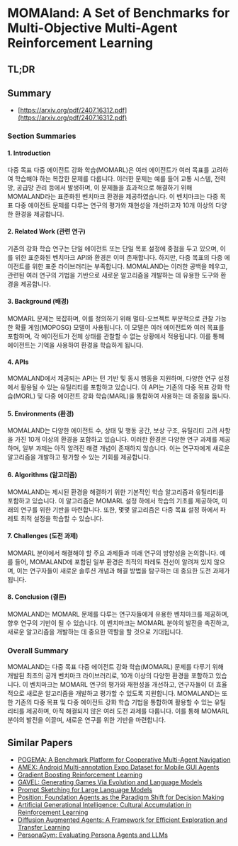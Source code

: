 # MOMAland: A Set of Benchmarks for Multi-Objective Multi-Agent Reinforcement Learning
## TL;DR
## Summary
- [https://arxiv.org/pdf/2407.16312.pdf](https://arxiv.org/pdf/2407.16312.pdf)

### Section Summaries

#### 1. Introduction
다중 목표 다중 에이전트 강화 학습(MOMARL)은 여러 에이전트가 여러 목표를 고려하여 학습해야 하는 복잡한 문제를 다룹니다. 이러한 문제는 예를 들어 교통 시스템, 전력망, 공급망 관리 등에서 발생하며, 이 문제들을 효과적으로 해결하기 위해 MOMALAND라는 표준화된 벤치마크 환경을 제공하였습니다. 이 벤치마크는 다중 목표 다중 에이전트 문제를 다루는 연구의 평가와 재현성을 개선하고자 10개 이상의 다양한 환경을 제공합니다.

#### 2. Related Work (관련 연구)
기존의 강화 학습 연구는 단일 에이전트 또는 단일 목표 설정에 중점을 두고 있으며, 이를 위한 표준화된 벤치마크 API와 환경은 이미 존재합니다. 하지만, 다중 목표의 다중 에이전트를 위한 표준 라이브러리는 부족합니다. MOMALAND는 이러한 공백을 메우고, 관련된 여러 연구의 기법을 기반으로 새로운 알고리즘을 개발하는 데 유용한 도구와 환경을 제공합니다.

#### 3. Background (배경)
MOMARL 문제는 복잡하며, 이를 정의하기 위해 멀티-오브젝트 부분적으로 관찰 가능한 확률 게임(MOPOSG) 모델이 사용됩니다. 이 모델은 여러 에이전트와 여러 목표를 포함하며, 각 에이전트가 전체 상태를 관찰할 수 없는 상황에서 적용됩니다. 이를 통해 에이전트는 기억을 사용하여 환경을 학습하게 됩니다.

#### 4. APIs
MOMALAND에서 제공되는 API는 턴 기반 및 동시 행동을 지원하며, 다양한 연구 설정에서 활용될 수 있는 유틸리티를 포함하고 있습니다. 이 API는 기존의 다중 목표 강화 학습(MORL) 및 다중 에이전트 강화 학습(MARL)을 통합하여 사용하는 데 중점을 둡니다.

#### 5. Environments (환경)
MOMALAND는 다양한 에이전트 수, 상태 및 행동 공간, 보상 구조, 유틸리티 고려 사항을 가진 10개 이상의 환경을 포함하고 있습니다. 이러한 환경은 다양한 연구 과제를 제공하며, 일부 과제는 아직 알려진 해결 개념이 존재하지 않습니다. 이는 연구자에게 새로운 알고리즘을 개발하고 평가할 수 있는 기회를 제공합니다.

#### 6. Algorithms (알고리즘)
MOMALAND는 제시된 환경을 해결하기 위한 기본적인 학습 알고리즘과 유틸리티를 포함하고 있습니다. 이 알고리즘은 MOMARL 설정 하에서 학습의 기초를 제공하여, 미래의 연구를 위한 기반을 마련합니다. 또한, 몇몇 알고리즘은 다중 목표 설정 하에서 파레토 최적 설정을 학습할 수 있습니다.

#### 7. Challenges (도전 과제)
MOMARL 분야에서 해결해야 할 주요 과제들과 미래 연구의 방향성을 논의합니다. 예를 들어, MOMALAND에 포함된 일부 환경은 최적의 파레토 전선이 알려져 있지 않으며, 이는 연구자들이 새로운 솔루션 개념과 해결 방법을 탐구하는 데 중요한 도전 과제가 됩니다.

#### 8. Conclusion (결론)
MOMALAND는 MOMARL 문제를 다루는 연구자들에게 유용한 벤치마크를 제공하며, 향후 연구의 기반이 될 수 있습니다. 이 벤치마크는 MOMARL 분야의 발전을 촉진하고, 새로운 알고리즘을 개발하는 데 중요한 역할을 할 것으로 기대됩니다.

### Overall Summary
MOMALAND는 다중 목표 다중 에이전트 강화 학습(MOMARL) 문제를 다루기 위해 개발된 최초의 공개 벤치마크 라이브러리로, 10개 이상의 다양한 환경을 포함하고 있습니다. 이 벤치마크는 MOMARL 연구의 평가와 재현성을 개선하고, 연구자들이 더 효율적으로 새로운 알고리즘을 개발하고 평가할 수 있도록 지원합니다. MOMALAND는 또한 기존의 다중 목표 및 다중 에이전트 강화 학습 기법을 통합하여 활용할 수 있는 유틸리티를 제공하며, 아직 해결되지 않은 여러 도전 과제를 다룹니다. 이를 통해 MOMARL 분야의 발전을 이끌며, 새로운 연구를 위한 기반을 마련합니다.

## Similar Papers
- [POGEMA: A Benchmark Platform for Cooperative Multi-Agent Navigation](2407.14931.md)
- [AMEX: Android Multi-annotation Expo Dataset for Mobile GUI Agents](2407.17490.md)
- [Gradient Boosting Reinforcement Learning](2407.08250.md)
- [GAVEL: Generating Games Via Evolution and Language Models](2407.09388.md)
- [Prompt Sketching for Large Language Models](2311.04954.md)
- [Position: Foundation Agents as the Paradigm Shift for Decision Making](2405.17009.md)
- [Artificial Generational Intelligence: Cultural Accumulation in Reinforcement Learning](2406.00392.md)
- [Diffusion Augmented Agents: A Framework for Efficient Exploration and Transfer Learning](2407.20798.md)
- [PersonaGym: Evaluating Persona Agents and LLMs](2407.18416.md)
